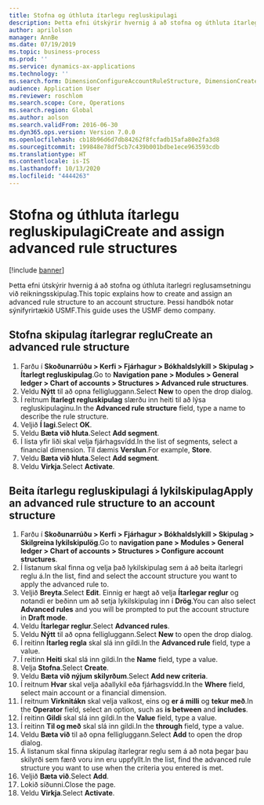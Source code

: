 ```yaml
---
title: Stofna og úthluta ítarlegu regluskipulagi
description: Þetta efni útskýrir hvernig á að stofna og úthluta ítarlegri reglusamsetningu við reikningsskipulag.
author: aprilolson
manager: AnnBe
ms.date: 07/19/2019
ms.topic: business-process
ms.prod: ''
ms.service: dynamics-ax-applications
ms.technology: ''
ms.search.form: DimensionConfigureAccountRuleStructure, DimensionCreateAccountRuleStructure, DimensionHierarchyAddLevel, DimensionHierarchyConstraintActivate, DimensionConfigureAccountStructure, DimensionConfigureAccountRule, DimensionCreateAccountRule, DimensionSelectAccountRuleStructure
audience: Application User
ms.reviewer: roschlom
ms.search.scope: Core, Operations
ms.search.region: Global
ms.author: aolson
ms.search.validFrom: 2016-06-30
ms.dyn365.ops.version: Version 7.0.0
ms.openlocfilehash: cb18b96d6d7db84262f8fcfadb15afa80e2fa3d8
ms.sourcegitcommit: 199848e78df5cb7c439b001bdbe1ece963593cdb
ms.translationtype: HT
ms.contentlocale: is-IS
ms.lasthandoff: 10/13/2020
ms.locfileid: "4444263"
---
```

# <a name="create-and-assign-advanced-rule-structures"></a><span data-ttu-id="9a1c6-103">Stofna og úthluta ítarlegu regluskipulagi</span><span class="sxs-lookup"><span data-stu-id="9a1c6-103">Create and assign advanced rule structures</span></span>

[!include [banner](../../includes/banner.md)]

<span data-ttu-id="9a1c6-104">Þetta efni útskýrir hvernig á að stofna og úthluta ítarlegri reglusamsetningu við reikningsskipulag.</span><span class="sxs-lookup"><span data-stu-id="9a1c6-104">This topic explains how to create and assign an advanced rule structure to an account structure.</span></span> <span data-ttu-id="9a1c6-105">Þessi handbók notar sýnifyrirtækið USMF.</span><span class="sxs-lookup"><span data-stu-id="9a1c6-105">This guide uses the USMF demo company.</span></span>

## <a name="create-an-advanced-rule-structure"></a><span data-ttu-id="9a1c6-106">Stofna skipulag ítarlegrar reglu</span><span class="sxs-lookup"><span data-stu-id="9a1c6-106">Create an advanced rule structure</span></span>
1. <span data-ttu-id="9a1c6-107">Farðu í **Skoðunarrúðu > Kerfi > Fjárhagur > Bókhaldslykill > Skipulag > Ítarlegt regluskipulag**.</span><span class="sxs-lookup"><span data-stu-id="9a1c6-107">Go to **Navigation pane > Modules > General ledger > Chart of accounts > Structures > Advanced rule structures**.</span></span>
2. <span data-ttu-id="9a1c6-108">Veldu **Nýtt** til að opna felligluggann.</span><span class="sxs-lookup"><span data-stu-id="9a1c6-108">Select **New** to open the drop dialog.</span></span>
3. <span data-ttu-id="9a1c6-109">Í reitnum **Ítarlegt regluskipulag** slærðu inn heiti til að lýsa regluskipulaginu.</span><span class="sxs-lookup"><span data-stu-id="9a1c6-109">In the **Advanced rule structure** field, type a name to describe the rule structure.</span></span>
4. <span data-ttu-id="9a1c6-110">Veljið **Í lagi**.</span><span class="sxs-lookup"><span data-stu-id="9a1c6-110">Select **OK**.</span></span>
5. <span data-ttu-id="9a1c6-111">Veldu **Bæta við hluta**.</span><span class="sxs-lookup"><span data-stu-id="9a1c6-111">Select **Add segment**.</span></span>
6. <span data-ttu-id="9a1c6-112">Í lista yfir liði skal velja fjárhagsvídd.</span><span class="sxs-lookup"><span data-stu-id="9a1c6-112">In the list of segments, select a financial dimension.</span></span> <span data-ttu-id="9a1c6-113">Til dæmis **Verslun**.</span><span class="sxs-lookup"><span data-stu-id="9a1c6-113">For example, **Store**.</span></span>  
7. <span data-ttu-id="9a1c6-114">Veldu **Bæta við hluta**.</span><span class="sxs-lookup"><span data-stu-id="9a1c6-114">Select **Add segment**.</span></span>
8. <span data-ttu-id="9a1c6-115">Veldu **Virkja**.</span><span class="sxs-lookup"><span data-stu-id="9a1c6-115">Select **Activate**.</span></span>

## <a name="apply-an-advanced-rule-structure-to-an-account-structure"></a><span data-ttu-id="9a1c6-116">Beita ítarlegu regluskipulagi á lykilskipulag</span><span class="sxs-lookup"><span data-stu-id="9a1c6-116">Apply an advanced rule structure to an account structure</span></span>
1. <span data-ttu-id="9a1c6-117">Farðu í **Skoðunarrúðu > Kerfi > Fjárhagur > Bókhaldslykill > Skipulag > Skilgreina lykilskipulög**.</span><span class="sxs-lookup"><span data-stu-id="9a1c6-117">Go to **navigation pane > Modules > General ledger > Chart of accounts > Structures > Configure account structures**.</span></span>
2. <span data-ttu-id="9a1c6-118">Í listanum skal finna og velja það lykilskipulag sem á að beita ítarlegri reglu á.</span><span class="sxs-lookup"><span data-stu-id="9a1c6-118">In the list, find and select the account structure you want to apply the advanced rule to.</span></span>
3. <span data-ttu-id="9a1c6-119">Veljið **Breyta**.</span><span class="sxs-lookup"><span data-stu-id="9a1c6-119">Select **Edit**.</span></span> <span data-ttu-id="9a1c6-120">Einnig er hægt að velja **Ítarlegar reglur** og notandi er beðinn um að setja lykilskipulag inn í **Drög**.</span><span class="sxs-lookup"><span data-stu-id="9a1c6-120">You can also select **Advanced rules** and you will be prompted to put the account structure in **Draft mode**.</span></span>  
4. <span data-ttu-id="9a1c6-121">Veldu **Ítarlegar reglur**.</span><span class="sxs-lookup"><span data-stu-id="9a1c6-121">Select **Advanced rules**.</span></span>
5. <span data-ttu-id="9a1c6-122">Veldu **Nýtt** til að opna felligluggann.</span><span class="sxs-lookup"><span data-stu-id="9a1c6-122">Select **New** to open the drop dialog.</span></span>
6. <span data-ttu-id="9a1c6-123">Í reitinn **Ítarleg regla** skal slá inn gildi.</span><span class="sxs-lookup"><span data-stu-id="9a1c6-123">In the **Advanced rule** field, type a value.</span></span>
7. <span data-ttu-id="9a1c6-124">Í reitinn **Heiti** skal slá inn gildi.</span><span class="sxs-lookup"><span data-stu-id="9a1c6-124">In the **Name** field, type a value.</span></span>
8. <span data-ttu-id="9a1c6-125">Velja **Stofna**.</span><span class="sxs-lookup"><span data-stu-id="9a1c6-125">Select **Create**.</span></span>
9. <span data-ttu-id="9a1c6-126">Veldu **Bæta við nýjum skilyrðum**.</span><span class="sxs-lookup"><span data-stu-id="9a1c6-126">Select **Add new criteria**.</span></span>
10. <span data-ttu-id="9a1c6-127">Í reitnum **Hvar** skal velja aðallykil eða fjárhagsvídd.</span><span class="sxs-lookup"><span data-stu-id="9a1c6-127">In the **Where** field, select main account or a financial dimension.</span></span>
11. <span data-ttu-id="9a1c6-128">Í reitnum **Virknitákn** skal velja valkost, eins og **er á milli** og **tekur með**.</span><span class="sxs-lookup"><span data-stu-id="9a1c6-128">In the **Operator** field, select an option, such as **is between** and **includes**.</span></span>
12. <span data-ttu-id="9a1c6-129">Í reitinn **Gildi** skal slá inn gildi.</span><span class="sxs-lookup"><span data-stu-id="9a1c6-129">In the **Value** field, type a value.</span></span>
13. <span data-ttu-id="9a1c6-130">Í reitinn **Til og með** skal slá inn gildi.</span><span class="sxs-lookup"><span data-stu-id="9a1c6-130">In the **through** field, type a value.</span></span>
14. <span data-ttu-id="9a1c6-131">Veldu **Bæta við** til að opna felligluggann.</span><span class="sxs-lookup"><span data-stu-id="9a1c6-131">Select **Add** to open the drop dialog.</span></span>
15. <span data-ttu-id="9a1c6-132">Á listanum skal finna skipulag ítarlegrar reglu sem á að nota þegar þau skilyrði sem færð voru inn eru uppfyllt.</span><span class="sxs-lookup"><span data-stu-id="9a1c6-132">In the list, find the advanced rule structure you want to use when the criteria you entered is met.</span></span>
16. <span data-ttu-id="9a1c6-133">Veljið **Bæta við**.</span><span class="sxs-lookup"><span data-stu-id="9a1c6-133">Select **Add**.</span></span>
17. <span data-ttu-id="9a1c6-134">Lokið síðunni.</span><span class="sxs-lookup"><span data-stu-id="9a1c6-134">Close the page.</span></span>
18. <span data-ttu-id="9a1c6-135">Veldu **Virkja**.</span><span class="sxs-lookup"><span data-stu-id="9a1c6-135">Select **Activate**.</span></span>

